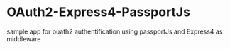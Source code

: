 # OAuth2-Express4-PassportJs
sample app for ouath2 authentification using passportJs and Express4 as middleware
